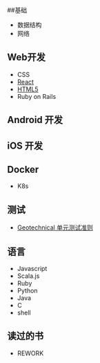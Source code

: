 
##基础
 * 数据结构
 * 网络

## Web开发
 * CSS
 * [React](https://github.com/datudou/Article/wiki/React)
 * [HTML5](https://github.com/datudou/Article/wiki/HTML5)
 * Ruby on Rails
 

## Android 开发

## iOS 开发

## Docker
 * K8s

## 测试
 * [Geotechnical 单元测试准则](https://github.com/datudou/zh-unit-testing-guidelines/blob/master/readme.rst)

## 语言
 * Javascript
 * Scala.js
 * Ruby
 * Python
 * Java
 * C
 * shell

## 读过的书
 * REWORK

